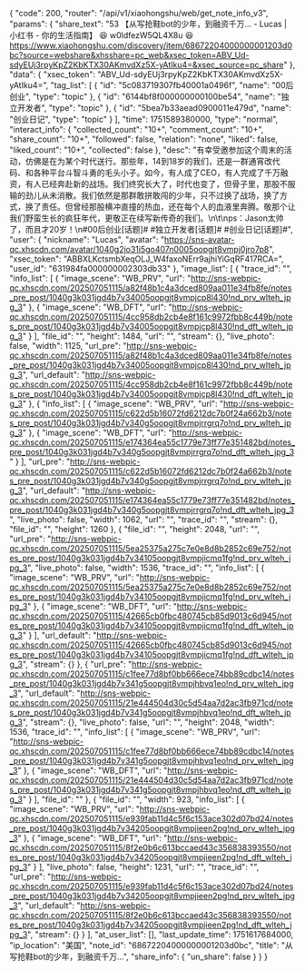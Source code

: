 {
  "code": 200,
  "router": "/api/v1/xiaohongshu/web/get_note_info_v3",
  "params": {
    "share_text": "53 【从写抢鞋bot的少年，到融资千万… - Lucas | 小红书 - 你的生活指南】 😆 w0ldfezW5QL4X8u 😆 https://www.xiaohongshu.com/discovery/item/68672204000000001203d0bc?source=webshare&xhsshare=pc_web&xsec_token=ABV_Ud-sdyEUj3rpyKpZ2KbKTX30AKmvdXz5X-yAtIku4=&xsec_source=pc_share"
  },
  "data": {
    "xsec_token": "ABV_Ud-sdyEUj3rpyKpZ2KbKTX30AKmvdXz5X-yAtIku4=",
    "tag_list": [
      {
        "id": "5c083719307fb40001a0496f",
        "name": "00后创业",
        "type": "topic"
      },
      {
        "id": "6144bf8f000000000100be54",
        "name": "独立开发者",
        "type": "topic"
      },
      {
        "id": "5bea7b33aead0900011e479d",
        "name": "创业日记",
        "type": "topic"
      }
    ],
    "time": 1751589380000,
    "type": "normal",
    "interact_info": {
      "collected_count": "10+",
      "comment_count": "10+",
      "share_count": "10+",
      "followed": false,
      "relation": "none",
      "liked": false,
      "liked_count": "10+",
      "collected": false
    },
    "desc": "有幸受邀参加这个周末的活动，仿佛是在为某个时代送行。那些年，14到18岁的我们，还是一群通宵改代码、和各种平台斗智斗勇的毛头小子。如今，有人成了CEO，有人完成了千万融资，有人已经奔赴新的战场。我们终究长大了，时代也变了，但骨子里，那股不服输的劲儿从未消散。我们依然是那群敢拼敢闯的少年，只不过换了战场，换了方式，换了责任。但曾经那股横冲直撞的热血，还在每个人的血液里奔腾。敬那个让我们野蛮生长的疯狂年代，更敬正在续写新传奇的我们。\n\t\nps：Jason太帅了，而且才20岁！\n#00后创业[话题]# #独立开发者[话题]# #创业日记[话题]#",
    "user": {
      "nickname": "Lucas",
      "avatar": "https://sns-avatar-qc.xhscdn.com/avatar/1040g2jo31i5go407n0005oopgjt8vmpj0jro7p8",
      "xsec_token": "ABBXLKctsmbXeqOLJ_W4faxoNErr9ajhiYiGqRF417RCA=",
      "user_id": "631984fa000000002303db33"
    },
    "image_list": [
      {
        "trace_id": "",
        "info_list": [
          {
            "image_scene": "WB_PRV",
            "url": "http://sns-webpic-qc.xhscdn.com/202507051115/a82f48b1c4a3dced809aa011e34fb8fe/notes_pre_post/1040g3k031jgd4b7v34005oopgjt8vmpjcp8l430!nd_prv_wlteh_jpg_3"
          },
          {
            "image_scene": "WB_DFT",
            "url": "http://sns-webpic-qc.xhscdn.com/202507051115/4cc958db2cb4e8f161c9972fbb8c449b/notes_pre_post/1040g3k031jgd4b7v34005oopgjt8vmpjcp8l430!nd_dft_wlteh_jpg_3"
          }
        ],
        "file_id": "",
        "height": 1484,
        "url": "",
        "stream": {},
        "live_photo": false,
        "width": 1125,
        "url_pre": "http://sns-webpic-qc.xhscdn.com/202507051115/a82f48b1c4a3dced809aa011e34fb8fe/notes_pre_post/1040g3k031jgd4b7v34005oopgjt8vmpjcp8l430!nd_prv_wlteh_jpg_3",
        "url_default": "http://sns-webpic-qc.xhscdn.com/202507051115/4cc958db2cb4e8f161c9972fbb8c449b/notes_pre_post/1040g3k031jgd4b7v34005oopgjt8vmpjcp8l430!nd_dft_wlteh_jpg_3"
      },
      {
        "info_list": [
          {
            "image_scene": "WB_PRV",
            "url": "http://sns-webpic-qc.xhscdn.com/202507051115/c622d5b16072fd6212dc7b0f24a662b3/notes_pre_post/1040g3k031jgd4b7v340g5oopgjt8vmpjrrgrq7o!nd_prv_wlteh_jpg_3"
          },
          {
            "image_scene": "WB_DFT",
            "url": "http://sns-webpic-qc.xhscdn.com/202507051115/e174364ea55c1779e73ff77e351482bd/notes_pre_post/1040g3k031jgd4b7v340g5oopgjt8vmpjrrgrq7o!nd_dft_wlteh_jpg_3"
          }
        ],
        "url_pre": "http://sns-webpic-qc.xhscdn.com/202507051115/c622d5b16072fd6212dc7b0f24a662b3/notes_pre_post/1040g3k031jgd4b7v340g5oopgjt8vmpjrrgrq7o!nd_prv_wlteh_jpg_3",
        "url_default": "http://sns-webpic-qc.xhscdn.com/202507051115/e174364ea55c1779e73ff77e351482bd/notes_pre_post/1040g3k031jgd4b7v340g5oopgjt8vmpjrrgrq7o!nd_dft_wlteh_jpg_3",
        "live_photo": false,
        "width": 1062,
        "url": "",
        "trace_id": "",
        "stream": {},
        "file_id": "",
        "height": 1260
      },
      {
        "file_id": "",
        "height": 2048,
        "url": "",
        "url_pre": "http://sns-webpic-qc.xhscdn.com/202507051115/5ea25375a275c7e0e8d8b2852c69e752/notes_pre_post/1040g3k031jgd4b7v34105oopgjt8vmpjicmq1fg!nd_prv_wlteh_jpg_3",
        "live_photo": false,
        "width": 1536,
        "trace_id": "",
        "info_list": [
          {
            "image_scene": "WB_PRV",
            "url": "http://sns-webpic-qc.xhscdn.com/202507051115/5ea25375a275c7e0e8d8b2852c69e752/notes_pre_post/1040g3k031jgd4b7v34105oopgjt8vmpjicmq1fg!nd_prv_wlteh_jpg_3"
          },
          {
            "image_scene": "WB_DFT",
            "url": "http://sns-webpic-qc.xhscdn.com/202507051115/42665cb0fbc480745cb85d9013c6d945/notes_pre_post/1040g3k031jgd4b7v34105oopgjt8vmpjicmq1fg!nd_dft_wlteh_jpg_3"
          }
        ],
        "url_default": "http://sns-webpic-qc.xhscdn.com/202507051115/42665cb0fbc480745cb85d9013c6d945/notes_pre_post/1040g3k031jgd4b7v34105oopgjt8vmpjicmq1fg!nd_dft_wlteh_jpg_3",
        "stream": {}
      },
      {
        "url_pre": "http://sns-webpic-qc.xhscdn.com/202507051115/c1fee77d8bf0bb666ece74bb89cdbc14/notes_pre_post/1040g3k031jgd4b7v341g5oopgjt8vmpjhbvq1eo!nd_prv_wlteh_jpg_3",
        "url_default": "http://sns-webpic-qc.xhscdn.com/202507051115/21e444504d30c5d54aa7d2ac3fb971cd/notes_pre_post/1040g3k031jgd4b7v341g5oopgjt8vmpjhbvq1eo!nd_dft_wlteh_jpg_3",
        "stream": {},
        "live_photo": false,
        "url": "",
        "height": 2048,
        "width": 1536,
        "trace_id": "",
        "info_list": [
          {
            "image_scene": "WB_PRV",
            "url": "http://sns-webpic-qc.xhscdn.com/202507051115/c1fee77d8bf0bb666ece74bb89cdbc14/notes_pre_post/1040g3k031jgd4b7v341g5oopgjt8vmpjhbvq1eo!nd_prv_wlteh_jpg_3"
          },
          {
            "image_scene": "WB_DFT",
            "url": "http://sns-webpic-qc.xhscdn.com/202507051115/21e444504d30c5d54aa7d2ac3fb971cd/notes_pre_post/1040g3k031jgd4b7v341g5oopgjt8vmpjhbvq1eo!nd_dft_wlteh_jpg_3"
          }
        ],
        "file_id": ""
      },
      {
        "file_id": "",
        "width": 923,
        "info_list": [
          {
            "image_scene": "WB_PRV",
            "url": "http://sns-webpic-qc.xhscdn.com/202507051115/e939fab11d4c5f6c153ace302d07bd24/notes_pre_post/1040g3k031jgd4b7v34205oopgjt8vmpjieen2pg!nd_prv_wlteh_jpg_3"
          },
          {
            "image_scene": "WB_DFT",
            "url": "http://sns-webpic-qc.xhscdn.com/202507051115/8f2e0b6c613bccaed43c356838393550/notes_pre_post/1040g3k031jgd4b7v34205oopgjt8vmpjieen2pg!nd_dft_wlteh_jpg_3"
          }
        ],
        "live_photo": false,
        "height": 1231,
        "url": "",
        "trace_id": "",
        "url_pre": "http://sns-webpic-qc.xhscdn.com/202507051115/e939fab11d4c5f6c153ace302d07bd24/notes_pre_post/1040g3k031jgd4b7v34205oopgjt8vmpjieen2pg!nd_prv_wlteh_jpg_3",
        "url_default": "http://sns-webpic-qc.xhscdn.com/202507051115/8f2e0b6c613bccaed43c356838393550/notes_pre_post/1040g3k031jgd4b7v34205oopgjt8vmpjieen2pg!nd_dft_wlteh_jpg_3",
        "stream": {}
      }
    ],
    "at_user_list": [],
    "last_update_time": 1751617684000,
    "ip_location": "美国",
    "note_id": "68672204000000001203d0bc",
    "title": "从写抢鞋bot的少年，到融资千万…",
    "share_info": {
      "un_share": false
    }
  }
}
